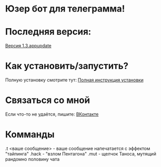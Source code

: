# Юзер бот для телеграмма!
# Последняя версия: 
  [Версия 1.3.appupdate](https://github.com/AyonovDenizs/TgUserBot/releases/tag/V.1.3.appupdate)

# Как установить/запустить?
Полную установку смотрите тут:
[Полная инструкция установки](https://github.com/AyonovDenizs/TgUserBot/blob/TgUserBot/docs/installingtguserbot1.md) 

# Связаться со мной
Если что-то не удаётся, пишите:
[ВКонтакте](https:/vk.com/ayden.yt_official)

# Комманды
 .t <ваше сообщение> - ваше сообщение напечатается с эффектом "тайпинга"
 .hack - "взлом Пентагона"
 .mut - щелчок Таноса, мутящий рандомно половину чата
